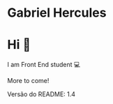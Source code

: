 

# Gabriel Hercules

# Hi 🤘
I am Front End student :computer:

More to come!


Versão do README: 1.4
